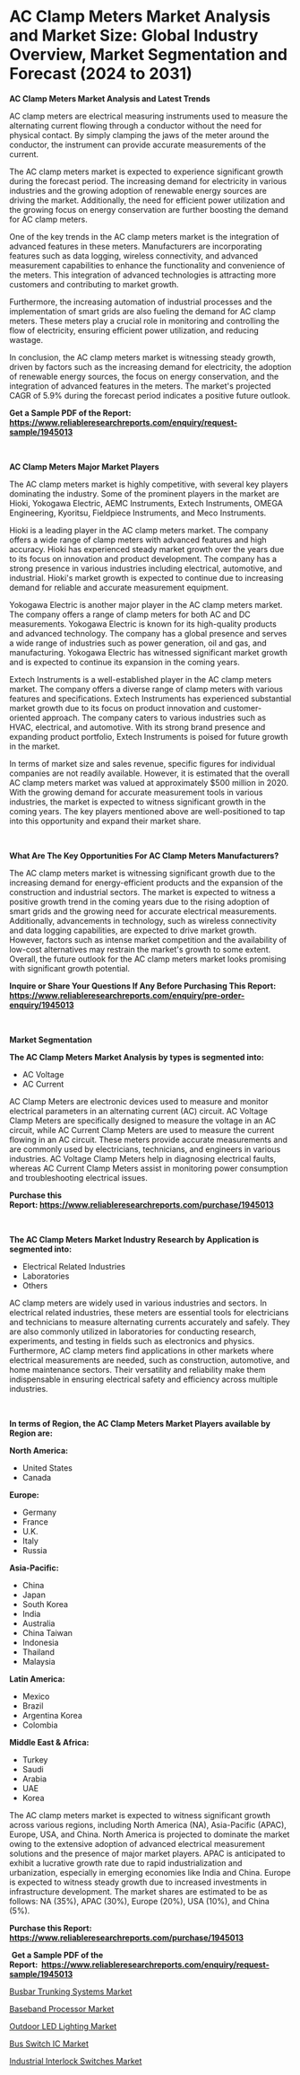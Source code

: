 <p><h1>AC Clamp Meters Market Analysis and Market Size: Global Industry Overview, Market Segmentation and Forecast (2024 to 2031)</h1></p><p><strong>AC Clamp Meters Market Analysis and Latest Trends</strong></p>
<p><p>AC clamp meters are electrical measuring instruments used to measure the alternating current flowing through a conductor without the need for physical contact. By simply clamping the jaws of the meter around the conductor, the instrument can provide accurate measurements of the current.</p><p>The AC clamp meters market is expected to experience significant growth during the forecast period. The increasing demand for electricity in various industries and the growing adoption of renewable energy sources are driving the market. Additionally, the need for efficient power utilization and the growing focus on energy conservation are further boosting the demand for AC clamp meters.</p><p>One of the key trends in the AC clamp meters market is the integration of advanced features in these meters. Manufacturers are incorporating features such as data logging, wireless connectivity, and advanced measurement capabilities to enhance the functionality and convenience of the meters. This integration of advanced technologies is attracting more customers and contributing to market growth.</p><p>Furthermore, the increasing automation of industrial processes and the implementation of smart grids are also fueling the demand for AC clamp meters. These meters play a crucial role in monitoring and controlling the flow of electricity, ensuring efficient power utilization, and reducing wastage.</p><p>In conclusion, the AC clamp meters market is witnessing steady growth, driven by factors such as the increasing demand for electricity, the adoption of renewable energy sources, the focus on energy conservation, and the integration of advanced features in the meters. The market's projected CAGR of 5.9% during the forecast period indicates a positive future outlook.</p></p>
<p><strong>Get a Sample PDF of the Report:&nbsp; <a href="https://www.reliableresearchreports.com/enquiry/request-sample/1945013">https://www.reliableresearchreports.com/enquiry/request-sample/1945013</a></strong></p>
<p>&nbsp;</p>
<p><strong>AC Clamp Meters Major Market Players</strong></p>
<p><p>The AC clamp meters market is highly competitive, with several key players dominating the industry. Some of the prominent players in the market are Hioki, Yokogawa Electric, AEMC Instruments, Extech Instruments, OMEGA Engineering, Kyoritsu, Fieldpiece Instruments, and Meco Instruments.</p><p>Hioki is a leading player in the AC clamp meters market. The company offers a wide range of clamp meters with advanced features and high accuracy. Hioki has experienced steady market growth over the years due to its focus on innovation and product development. The company has a strong presence in various industries including electrical, automotive, and industrial. Hioki's market growth is expected to continue due to increasing demand for reliable and accurate measurement equipment.</p><p>Yokogawa Electric is another major player in the AC clamp meters market. The company offers a range of clamp meters for both AC and DC measurements. Yokogawa Electric is known for its high-quality products and advanced technology. The company has a global presence and serves a wide range of industries such as power generation, oil and gas, and manufacturing. Yokogawa Electric has witnessed significant market growth and is expected to continue its expansion in the coming years.</p><p>Extech Instruments is a well-established player in the AC clamp meters market. The company offers a diverse range of clamp meters with various features and specifications. Extech Instruments has experienced substantial market growth due to its focus on product innovation and customer-oriented approach. The company caters to various industries such as HVAC, electrical, and automotive. With its strong brand presence and expanding product portfolio, Extech Instruments is poised for future growth in the market.</p><p>In terms of market size and sales revenue, specific figures for individual companies are not readily available. However, it is estimated that the overall AC clamp meters market was valued at approximately $500 million in 2020. With the growing demand for accurate measurement tools in various industries, the market is expected to witness significant growth in the coming years. The key players mentioned above are well-positioned to tap into this opportunity and expand their market share.</p></p>
<p>&nbsp;</p>
<p><strong>What Are The Key Opportunities For AC Clamp Meters Manufacturers?</strong></p>
<p><p>The AC clamp meters market is witnessing significant growth due to the increasing demand for energy-efficient products and the expansion of the construction and industrial sectors. The market is expected to witness a positive growth trend in the coming years due to the rising adoption of smart grids and the growing need for accurate electrical measurements. Additionally, advancements in technology, such as wireless connectivity and data logging capabilities, are expected to drive market growth. However, factors such as intense market competition and the availability of low-cost alternatives may restrain the market's growth to some extent. Overall, the future outlook for the AC clamp meters market looks promising with significant growth potential.</p></p>
<p><strong>Inquire or Share Your Questions If Any Before Purchasing This Report: <a href="https://www.reliableresearchreports.com/enquiry/pre-order-enquiry/1945013">https://www.reliableresearchreports.com/enquiry/pre-order-enquiry/1945013</a></strong></p>
<p>&nbsp;</p>
<p><strong>Market Segmentation</strong></p>
<p><strong>The AC Clamp Meters Market Analysis by types is segmented into:</strong></p>
<p><ul><li>AC Voltage</li><li>AC Current</li></ul></p>
<p><p>AC Clamp Meters are electronic devices used to measure and monitor electrical parameters in an alternating current (AC) circuit. AC Voltage Clamp Meters are specifically designed to measure the voltage in an AC circuit, while AC Current Clamp Meters are used to measure the current flowing in an AC circuit. These meters provide accurate measurements and are commonly used by electricians, technicians, and engineers in various industries. AC Voltage Clamp Meters help in diagnosing electrical faults, whereas AC Current Clamp Meters assist in monitoring power consumption and troubleshooting electrical issues.</p></p>
<p><strong>Purchase this Report:&nbsp;<a href="https://www.reliableresearchreports.com/purchase/1945013">https://www.reliableresearchreports.com/purchase/1945013</a></strong></p>
<p>&nbsp;</p>
<p><strong>The AC Clamp Meters Market Industry Research by Application is segmented into:</strong></p>
<p><ul><li>Electrical Related Industries</li><li>Laboratories</li><li>Others</li></ul></p>
<p><p>AC clamp meters are widely used in various industries and sectors. In electrical related industries, these meters are essential tools for electricians and technicians to measure alternating currents accurately and safely. They are also commonly utilized in laboratories for conducting research, experiments, and testing in fields such as electronics and physics. Furthermore, AC clamp meters find applications in other markets where electrical measurements are needed, such as construction, automotive, and home maintenance sectors. Their versatility and reliability make them indispensable in ensuring electrical safety and efficiency across multiple industries.</p></p>
<p>&nbsp;</p>
<p><strong>In terms of Region, the AC Clamp Meters Market Players available by Region are:</strong></p>
<p>
    <p> <strong> North America: </strong>
        <ul>
            <li>United States</li>
            <li>Canada</li>
        </ul>
        </p> 
    <p> <strong> Europe: </strong>
        <ul>
            <li>Germany</li>
            <li>France</li>
            <li>U.K.</li>
            <li>Italy</li>
            <li>Russia</li>
        </ul>
        </p> 
    <p> <strong> Asia-Pacific: </strong>
        <ul>
            <li>China</li>
            <li>Japan</li>
            <li>South Korea</li>
            <li>India</li>
            <li>Australia</li>
            <li>China Taiwan</li>
            <li>Indonesia</li>
            <li>Thailand</li>
            <li>Malaysia</li>
        </ul>
        </p> 
    <p> <strong> Latin America: </strong>
        <ul>
            <li>Mexico</li>
            <li>Brazil</li>
            <li>Argentina Korea</li>
            <li>Colombia</li>
        </ul>
        </p> 
    <p> <strong> Middle East & Africa: </strong>
        <ul>
            <li>Turkey</li>
            <li>Saudi</li>
            <li>Arabia</li>
            <li>UAE</li>
            <li>Korea</li>
        </ul>
    </p>
    </p>
<p><p>The AC clamp meters market is expected to witness significant growth across various regions, including North America (NA), Asia-Pacific (APAC), Europe, USA, and China. North America is projected to dominate the market owing to the extensive adoption of advanced electrical measurement solutions and the presence of major market players. APAC is anticipated to exhibit a lucrative growth rate due to rapid industrialization and urbanization, especially in emerging economies like India and China. Europe is expected to witness steady growth due to increased investments in infrastructure development. The market shares are estimated to be as follows: NA (35%), APAC (30%), Europe (20%), USA (10%), and China (5%).</p></p>
<p><strong>Purchase this Report: <a href="https://www.reliableresearchreports.com/purchase/1945013">https://www.reliableresearchreports.com/purchase/1945013</a></strong></p>
<p>&nbsp;<strong>Get a Sample PDF of the Report:&nbsp;&nbsp;<a href="https://www.reliableresearchreports.com/enquiry/request-sample/1945013">https://www.reliableresearchreports.com/enquiry/request-sample/1945013</a></strong></p>
<p><strong></strong></p>
<p><p><a href="https://github.com/laholand/Market-Research-Report-List-1/blob/main/busbar-trunking-systems-market.md">Busbar Trunking Systems Market</a></p><p><a href="https://github.com/bmorecock/Market-Research-Report-List-1/blob/main/baseband-processor-market.md">Baseband Processor Market</a></p><p><a href="https://github.com/sougarounis/Market-Research-Report-List-1/blob/main/outdoor-led-lighting-market.md">Outdoor LED Lighting Market</a></p><p><a href="https://github.com/angelajermaine/Market-Research-Report-List-1/blob/main/bus-switch-ic-market.md">Bus Switch IC Market</a></p><p><a href="https://github.com/mohamedbakry57/Market-Research-Report-List-1/blob/main/industrial-interlock-switches-market.md">Industrial Interlock Switches Market</a></p></p>